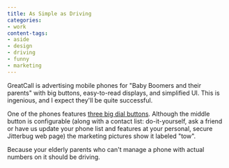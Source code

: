 ```yaml
---
title: As Simple as Driving
categories:
- work
content-tags:
- aside
- design
- driving
- funny
- marketing
---
```


GreatCall is advertising mobile phones for "Baby Boomers and their parents" with big buttons, easy-to-read displays, and simplified UI.  This is ingenious, and I expect they'll be quite successful.

One of the phones features [three big dial buttons][1].  Although the middle button is configurable (along with a contact list: do-it-yourself, ask a friend or have us update your phone list and features at your personal, secure Jitterbug web page) the marketing pictures show it labeled "tow".

Because your elderly parents who can't manage a phone with actual numbers on it should be driving.

   [1]: http://www.jitterbug.com/Easy-Cell-Phones/pay-as-you-go-cellular-phones.html
